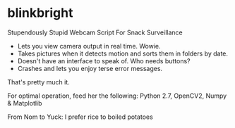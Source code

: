 # blinkbright
 Stupendously Stupid Webcam Script For Snack Surveillance

* Lets you view camera output in real time. Wowie.
* Takes pictures when it detects motion and sorts them in folders by date.
* Doesn't have an interface to speak of. Who needs buttons?
* Crashes and lets you enjoy terse error messages.

That's pretty much it. 


For optimal operation, feed her the following:
Python 2.7, OpenCV2, Numpy & Matplotlib


From Nom to Yuck:
I prefer rice to boiled potatoes